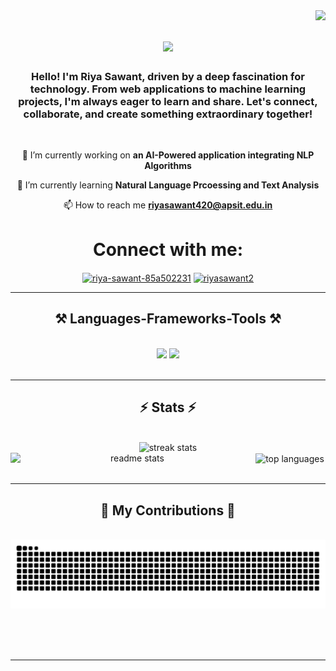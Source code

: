 <img align="right" src="https://visitor-badge.laobi.icu/badge?page_id=riyasawant193.riyasawant193" />

<h1 align="center">
    <img src="https://readme-typing-svg.herokuapp.com/?font=Righteous&size=35&center=true&vCenter=true&width=500&height=70&duration=4000&lines=Hey+There!+👋;+I'm+Riya+Sawant!;" />
</h1>

<h3 align="center">Hello! I'm Riya Sawant, driven by a deep fascination for technology. From web applications to machine learning projects, I'm always eager to learn and share. Let's connect, collaborate, and create something extraordinary together!</h3>

<br/>

<div align="center">
 
 🔭 I’m currently working on **an AI-Powered application integrating NLP Algorithms**
 
 🌱 I’m currently learning **Natural Language Prcoessing and Text Analysis**

  📫 How to reach me **riyasawant420@apsit.edu.in**
 </div>
 
<div align="center"> 
  <h1 align="center">Connect with me:</h1>
  <a href="https://linkedin.com/in/riya-sawant-85a502231" target="blank"><img align="center" src="https://raw.githubusercontent.com/rahuldkjain/github-profile-readme-generator/master/src/images/icons/Social/linked-in-alt.svg" alt="riya-sawant-85a502231" height="30" width="40" /></a>
<a href="https://www.behance.net/riyasawant2" target="blank"><img align="center" src="https://raw.githubusercontent.com/rahuldkjain/github-profile-readme-generator/master/src/images/icons/Social/behance.svg" alt="riyasawant2" height="30" width="40" /></a>
  </div>


 <hr/>
 
<h2 align="center">⚒️ Languages-Frameworks-Tools ⚒️</h2>
<br/>
<div align="center">
    <img src="https://skillicons.dev/icons?i=django,react,bootstrap,html,css,vscode,github,figma,illustrator,photoshop" />
    <img src="https://skillicons.dev/icons?i=nodejs,python,javascript,mysql,c,java,linux,opencv,pytorch,aws,tensorflow,nodejs" /><br>
</div>

<br/>
<hr/>

<h2 align="center">⚡ Stats ⚡</h2>
<br>
<div align=center>
  <img width=850 height=300 src="https://github-readme-streak-stats.herokuapp.com/?user=riyasawant193&count_private=true&theme=react&border_radius=5" alt="streak stats"/>
<br/>
  <img width=390 align="left" src="https://github-readme-stats.vercel.app/api?username=riyasawant193&count_private=true&show_icons=true&theme=react&rank_icon=github&border_radius=10" alt="readme stats" />
  <img width=390 align="center" src="https://github-readme-stats.vercel.app/api/top-langs/?username=riyasawant193&layout=compact&theme=react&border_radius=10&size_weight=0.5&count_weight=0.5&exclude_repo=github-readme-stats" alt="top languages" />
</div>
<br/>
<hr/>

<div align="center">
  <h2>🐍 My Contributions 🐍</h2>
  <br>
  <img alt="snake eating my contributions" src="https://raw.githubusercontent.com/riyasawant193/riyasawant193/output/github-contribution-grid-snake.svg" />
  
  <br/><br/><br/>
</div>

<hr/>

<br/>

